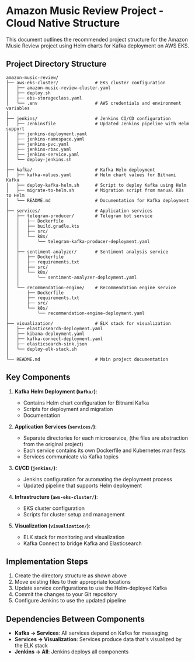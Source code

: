 # Amazon Music Review Project - Cloud Native Structure

This document outlines the recommended project structure for the Amazon Music Review project using Helm charts for Kafka deployment on AWS EKS.

## Project Directory Structure

```
amazon-music-review/
├── aws-eks-cluster/              # EKS cluster configuration
│   ├── amazon-music-review-cluster.yaml
│   ├── deploy.sh
│   ├── ebs-storageclass.yaml
│   └── .env                      # AWS credentials and environment variables
│
├── jenkins/                      # Jenkins CI/CD configuration
│   ├── Jenkinsfile               # Updated Jenkins pipeline with Helm support
│   ├── jenkins-deployment.yaml
│   ├── jenkins-namespace.yaml
│   ├── jenkins-pvc.yaml
│   ├── jenkins-rbac.yaml
│   ├── jenkins-service.yaml
│   └── deploy-jenkins.sh
│
├── kafka/                        # Kafka Helm deployment
│   ├── kafka-values.yaml         # Helm chart values for Bitnami Kafka
│   ├── deploy-kafka-helm.sh      # Script to deploy Kafka using Helm
│   ├── migrate-to-helm.sh        # Migration script from manual K8s to Helm
│   └── README.md                 # Documentation for Kafka deployment
│
├── services/                     # Application services
│   ├── telegram-producer/        # Telegram bot service
│   │   ├── Dockerfile
│   │   ├── build.gradle.kts
│   │   ├── src/
│   │   └── k8s/
│   │       └── telegram-kafka-producer-deployment.yaml
│   │
│   ├── sentiment-analyzer/       # Sentiment analysis service
│   │   ├── Dockerfile
│   │   ├── requirements.txt
│   │   ├── src/
│   │   └── k8s/
│   │       └── sentiment-analyzer-deployment.yaml
│   │
│   └── recommendation-engine/    # Recommendation engine service
│       ├── Dockerfile
│       ├── requirements.txt
│       ├── src/
│       └── k8s/
│           └── recommendation-engine-deployment.yaml
│
├── visualization/                # ELK stack for visualization
│   ├── elasticsearch-deployment.yaml
│   ├── kibana-deployment.yaml
│   ├── kafka-connect-deployment.yaml
│   ├── elasticsearch-sink.json
│   └── deploy-elk-stack.sh
│
└── README.md                     # Main project documentation
```

## Key Components

1. **Kafka Helm Deployment (`kafka/`)**:

   - Contains Helm chart configuration for Bitnami Kafka
   - Scripts for deployment and migration
   - Documentation

2. **Application Services (`services/`)**:

   - Separate directories for each microservice, (the files are abstraction from the original project)
   - Each service contains its own Dockerfile and Kubernetes manifests
   - Services communicate via Kafka topics

3. **CI/CD (`jenkins/`)**:

   - Jenkins configuration for automating the deployment process
   - Updated pipeline that supports Helm deployment

4. **Infrastructure (`aws-eks-cluster/`)**:

   - EKS cluster configuration
   - Scripts for cluster setup and management

5. **Visualization (`visualization/`)**:
   - ELK stack for monitoring and visualization
   - Kafka Connect to bridge Kafka and Elasticsearch

## Implementation Steps

1. Create the directory structure as shown above
2. Move existing files to their appropriate locations
3. Update service configurations to use the Helm-deployed Kafka
4. Commit the changes to your Git repository
5. Configure Jenkins to use the updated pipeline

## Dependencies Between Components

- **Kafka → Services**: All services depend on Kafka for messaging
- **Services → Visualization**: Services produce data that's visualized by the ELK stack
- **Jenkins → All**: Jenkins deploys all components
